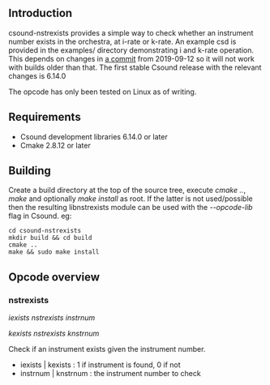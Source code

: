 ## Introduction
csound-nstrexists provides a simple way to check whether an instrument number exists in the orchestra, at i-rate or k-rate. An example csd is provided in the examples/ directory demonstrating i and k-rate operation.
This depends on changes in [a commit](https://github.com/csound/csound/commit/cca2bd90bffc5c36499c74734e37ec256dc60924) from  2019-09-12 so it will not work with builds older than that. The first stable Csound release with the relevant changes is 6.14.0

The opcode has only been tested on Linux as of writing.


## Requirements
 - Csound development libraries 6.14.0 or later
 - Cmake 2.8.12 or later


## Building
Create a build directory at the top of the source tree, execute *cmake ..*, *make* and optionally *make install* as root. If the latter is not used/possible then the resulting libnstrexists module can be used with the *--opcode-lib* flag in Csound. eg:
	
	cd csound-nstrexists
	mkdir build && cd build
	cmake ..
	make && sudo make install


## Opcode overview
### nstrexists
*iexists nstrexists instrnum*

*kexists nstrexists knstrnum*

Check if an instrument exists given the instrument number.

 - iexists | kexists : 1 if instrument is found, 0 if not
 - instrnum | knstrnum : the instrument number to check

